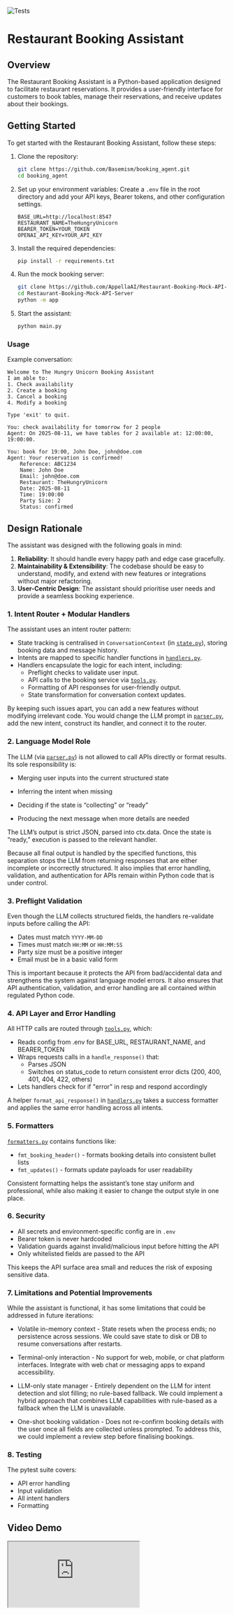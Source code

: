 ![Tests](https://github.com/Basemism/booking_agent/actions/workflows/tests.yml/badge.svg)

# Restaurant Booking Assistant

## Overview

The Restaurant Booking Assistant is a Python-based application designed to facilitate restaurant reservations. It provides a user-friendly interface for customers to book tables, manage their reservations, and receive updates about their bookings.

## Getting Started

To get started with the Restaurant Booking Assistant, follow these steps:

1. Clone the repository:
   ```bash
   git clone https://github.com/Basemism/booking_agent.git
   cd booking_agent
   ```
2. Set up your environment variables:
   Create a `.env` file in the root directory and add your API keys, Bearer tokens, and other configuration settings.
    ```env
    BASE_URL=http://localhost:8547
    RESTAURANT_NAME=TheHungryUnicorn
    BEARER_TOKEN=YOUR_TOKEN
    OPENAI_API_KEY=YOUR_API_KEY
    ```

3. Install the required dependencies:
   ```bash
   pip install -r requirements.txt
   ```

4. Run the mock booking server:
    ```bash
    git clone https://github.com/AppellaAI/Restaurant-Booking-Mock-API-Server
    cd Restaurant-Booking-Mock-API-Server
    python -m app
    ```
5. Start the assistant:
   ```bash
   python main.py
   ```
### Usage
Example conversation:

    Welcome to The Hungry Unicorn Booking Assistant
    I am able to:
    1. Check availability
    2. Create a booking
    3. Cancel a booking
    4. Modify a booking

    Type 'exit' to quit.

    You: check availability for tomorrow for 2 people
    Agent: On 2025-08-11, we have tables for 2 available at: 12:00:00, 19:00:00.

    You: book for 19:00, John Doe, john@doe.com
    Agent: Your reservation is confirmed!
        Reference: ABC1234
        Name: John Doe
        Email: john@doe.com
        Restaurant: TheHungryUnicorn
        Date: 2025-08-11
        Time: 19:00:00
        Party Size: 2
        Status: confirmed

## Design Rationale
The assistant was designed with the following goals in mind:
1. **Reliability**: It should handle every happy path and edge case gracefully.
2. **Maintainability & Extensibility**: The codebase should be easy to understand, modify, and extend with new features or integrations without major refactoring.
3. **User-Centric Design**: The assistant should prioritise user needs and provide a seamless booking experience.

### 1. Intent Router + Modular Handlers
The assistant uses an intent router pattern:
- State tracking is centralised in `ConversationContext` (in [`state.py`](state.py)), storing booking data and message history.
- Intents are mapped to specific handler functions in [`handlers.py`](handlers.py).
- Handlers encapsulate the logic for each intent, including:
  - Preflight checks to validate user input.
  - API calls to the booking service via [`tools.py`](tools.py).
  - Formatting of API responses for user-friendly output.
  - State transformation for conversation context updates.

By keeping such issues apart, you can add a new features without modifying irrelevant code. You would change the LLM prompt in [`parser.py`](parser.py), add the new intent, construct its handler, and connect it to the router.

### 2. Language Model Role
The LLM (via [`parser.py`](parser.py)) is not allowed to call APIs directly or format results. Its sole responsibility is:

- Merging user inputs into the current structured state

- Inferring the intent when missing

- Deciding if the state is “collecting” or “ready”

- Producing the next message when more details are needed

The LLM’s output is strict JSON, parsed into ctx.data. Once the state is “ready,” execution is passed to the relevant handler.

Because all final output is handled by the specified functions, this separation stops the LLM from returning responses that are either incomplete or incorrectly structured.  It also implies that error handling, validation, and authentication for APIs remain within Python code that is under control.

### 3. Preflight Validation
Even though the LLM collects structured fields, the handlers re-validate inputs before calling the API:
- Dates must match `YYYY-MM-DD`
- Times must match `HH:MM` or `HH:MM:SS`
- Party size must be a positive integer
- Email must be in a basic valid form

This is important because it protects the API from bad/accidental data and strengthens the system against language model errors.  It also ensures that API authentication, validation, and error handling are all contained within regulated Python code.

### 4. API Layer and Error Handling
All HTTP calls are routed through [`tools.py`](tools.py), which:
- Reads config from .env for BASE_URL, RESTAURANT_NAME, and BEARER_TOKEN
- Wraps requests calls in a `handle_response()` that:
    - Parses JSON
    - Switches on status_code to return consistent error dicts (200, 400, 401, 404, 422, others)
- Lets handlers check for if "error" in resp and respond accordingly

A helper `format_api_response()` in [`handlers.py`](handlers.py) takes a success formatter and applies the same error handling across all intents.

### 5. Formatters
[`formatters.py`](formatters.py) contains functions like:
- `fmt_booking_header()` - formats booking details into consistent bullet lists
- `fmt_updates()` - formats update payloads for user readability

Consistent formatting helps the assistant’s tone stay uniform and professional, while also making it easier to change the output style in one place.    

### 6. Security

- All secrets and environment-specific config are in `.env`
- Bearer token is never hardcoded
- Validation guards against invalid/malicious input before hitting the API
- Only whitelisted fields are passed to the API

This keeps the API surface area small and reduces the risk of exposing sensitive data.

### 7. Limitations and Potential Improvements
While the assistant is functional, it has some limitations that could be addressed in future iterations:
- Volatile in-memory context - State resets when the process ends; no persistence across sessions. We could save state to disk or DB to resume conversations after restarts.

- Terminal-only interaction - No support for web, mobile, or chat platform interfaces. Integrate with web chat or messaging apps to expand accessibility.

- LLM-only state manager - Entirely dependent on the LLM for intent detection and slot filling; no rule-based fallback. We could implement a hybrid approach that combines LLM capabilities with rule-based as a fallback when the LLM is unavailable.

- One-shot booking validation - Does not re-confirm booking details with the user once all fields are collected unless prompted. To address this, we could implement a review step before finalising bookings.

### 8. Testing

The pytest suite covers:
- API error handling
- Input validation
- All intent handlers
- Formatting

## Video Demo

<iframe src="https://drive.google.com/file/d/14_5sh3OfAbLyhdyWTDQ4oiWCtP_rx6e4/preview"></iframe>